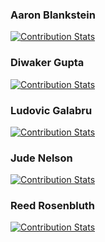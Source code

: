 ### Aaron Blankstein

[![Contribution Stats](https://github-contribution-stats.vercel.app/api/?username=kantai)](https://github.com/LordDashMe/github-contribution-stats/)

### Diwaker Gupta

[![Contribution Stats](https://github-contribution-stats.vercel.app/api/?username=diwakergupta)](https://github.com/LordDashMe/github-contribution-stats/)

### Ludovic Galabru

[![Contribution Stats](https://github-contribution-stats.vercel.app/api/?username=lgalabru)](https://github.com/LordDashMe/github-contribution-stats/)

### Jude Nelson

[![Contribution Stats](https://github-contribution-stats.vercel.app/api/?username=jcnelson)](https://github.com/LordDashMe/github-contribution-stats/)

### Reed Rosenbluth

[![Contribution Stats](https://github-contribution-stats.vercel.app/api/?username=reedrosenbluth)](https://github.com/LordDashMe/github-contribution-stats/)

